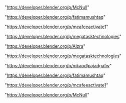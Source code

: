 "https://developer.blender.org/p/McNull"

"https://developer.blender.org/p/fatimamushtaq"

"https://developer.blender.org/p/mcafeeactivate1"

"https://developer.blender.org/p/megatasktechnologies"

 
"https://developer.blender.org/p/Alzra"


"https://developer.blender.org/p/megatasktechnologies"


"https://developer.blender.org/p/mkaodlpajadgafw"


"https://developer.blender.org/p/fatimamushtaq"


"https://developer.blender.org/p/mcafeeactivate1"


"https://developer.blender.org/p/McNull"


 
